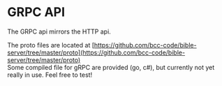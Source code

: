 # GRPC API

The GRPC api mirrors the HTTP api.

The proto files are located at [https://github.com/bcc-code/bible-server/tree/master/proto](https://github.com/bcc-code/bible-server/tree/master/proto)   
Some compiled file for gRPC are provided  \(go, c\#\), but currently not yet really in use. Feel free to test!


